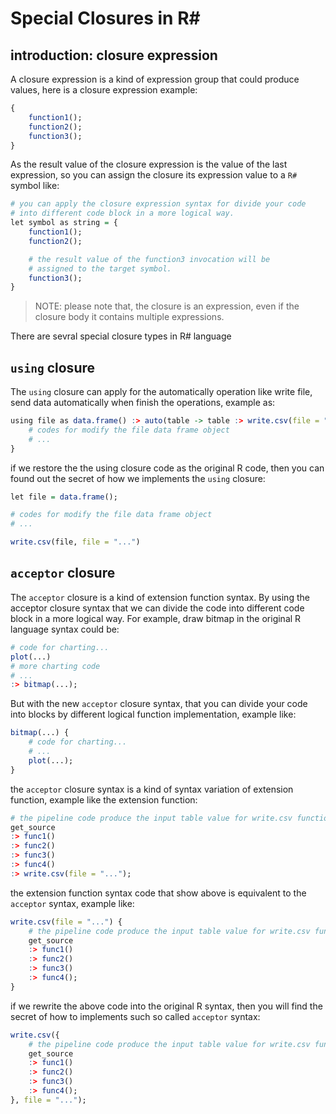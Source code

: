 # Special Closures in R#

## introduction: closure expression

A closure expression is a kind of expression group that could produce values, here is a closure expression example:

```R
{
    function1();
    function2();
    function3();
}
```

As the result value of the closure expression is the value of the last expression, so you can assign the closure its expression value to a ``R#`` symbol like:

```R
# you can apply the closure expression syntax for divide your code 
# into different code block in a more logical way. 
let symbol as string = {
    function1();
    function2();

    # the result value of the function3 invocation will be 
    # assigned to the target symbol.
    function3();
}
```

> NOTE: please note that, the closure is an expression, even if the closure body it contains multiple expressions.

There are sevral special closure types in R# language

## ``using`` closure

The ``using`` closure can apply for the automatically operation like write file, send data automatically when finish the operations, example as: 

```R
using file as data.frame() :> auto(table -> table :> write.csv(file = "...")) {
    # codes for modify the file data frame object
    # ...
}
```

if we restore the the using closure code as the original R code, then you can found out the secret of how we implements the ``using`` closure:

```R
let file = data.frame();

# codes for modify the file data frame object
# ...

write.csv(file, file = "...")
```

## ``acceptor`` closure

The ``acceptor`` closure is a kind of extension function syntax. By using the acceptor closure syntax that we can divide the code into different code block in a more logical way. For example, draw bitmap in the original R language syntax could be:

```R
# code for charting...
plot(...)
# more charting code 
# ...
:> bitmap(...);
```

But with the new ``acceptor`` closure syntax, that you can divide your code into blocks by different logical function implementation, example like: 

```R
bitmap(...) {
    # code for charting...
    # ...
    plot(...);
}
```

the ``acceptor`` closure syntax is a kind of syntax variation of extension function, example like the extension function:

```R
# the pipeline code produce the input table value for write.csv function
get_source
:> func1()
:> func2()
:> func3()
:> func4()
:> write.csv(file = "...");
```

the extension function syntax code that show above is equivalent to the ``acceptor`` syntax, example like:

```R
write.csv(file = "...") {
    # the pipeline code produce the input table value for write.csv function
    get_source
    :> func1()
    :> func2()
    :> func3()
    :> func4();
}
```

if we rewrite the above code into the original R syntax, then you will find the secret of how to implements such so called ``acceptor`` syntax:

```R
write.csv({
    # the pipeline code produce the input table value for write.csv function
    get_source
    :> func1()
    :> func2()
    :> func3()
    :> func4();
}, file = "...");
```